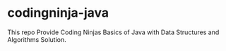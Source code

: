 # codingninja-java
This repo Provide Coding Ninjas Basics of Java with Data Structures and Algorithms Solution. 
